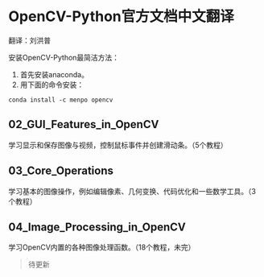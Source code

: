 # OpenCV-Python官方文档中文翻译
翻译：刘洪普

安装OpenCV-Python最简洁方法：
1. 首先安装anaconda。
2. 用下面的命令安装：
```
conda install -c menpo opencv
```

## 02_GUI_Features_in_OpenCV  
学习显示和保存图像与视频，控制鼠标事件并创建滑动条。（5个教程）


## 03_Core_Operations
学习基本的图像操作，例如编辑像素、几何变换、代码优化和一些数学工具。（3个教程）

## 04_Image_Processing_in_OpenCV
学习OpenCV内置的各种图像处理函数。（18个教程，未完）


> 待更新